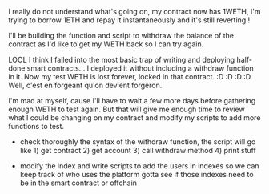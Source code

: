 I really do not understand what's going on, my contract now has 1WETH, I'm trying to borrow 1ETH and repay it instantaneously and it's still reverting !

I'll be building the function and script to withdraw the balance of the contract as I'd like to get my WETH back so I can try again.

LOOL I think I failed into the most basic trap of writing and deploying half-done smart contracts...
I deployed it without including a withdraw function in it. Now my test WETH is lost forever, locked in that contract. :D :D :D :D
Well, c'est en forgeant qu'on devient forgeron.

I'm mad at myself, cause I'll have to wait a few more days before gathering enough WETH to test again.
But that will give me enough time to review what I could be changing on my contract and modify my scripts to add more functions to test.

- check thoroughly the syntax of the withdraw function, the script will go like 1) get contract 2) get account 3) call withdraw method 4) print stuff

- modify the index and write scripts to add the users in indexes so we can keep track of who uses the platform
  gotta see if those indexes need to be in the smart contract or offchain
